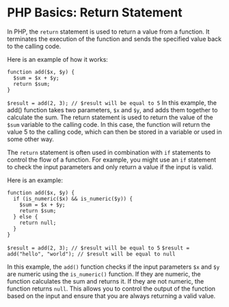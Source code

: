 # PHP Basics: Return Statement

In PHP, the `return` statement is used to return a value from a function. It terminates the execution of the function and sends the specified value back to the calling code. 

Here is an example of how it works:

```
function add($x, $y) {
  $sum = $x + $y;
  return $sum;
}
```
`$result = add(2, 3); // $result will be equal to 5`
In this example, the add() function takes two parameters, `$x` and `$y`, and adds them together to calculate the sum. The return statement is used to return the value of the `$sum` variable to the calling code. In this case, the function will return the value 5 to the calling code, which can then be stored in a variable or used in some other way.

The `return` statement is often used in combination with `if` statements to control the flow of a function. For example, you might use an `if` statement to check the input parameters and only return a value if the input is valid. 

Here is an example:

```
function add($x, $y) {
  if (is_numeric($x) && is_numeric($y)) {
    $sum = $x + $y;
    return $sum;
  } else {
    return null;
  }
}
```

`$result = add(2, 3); // $result will be equal to 5`
`$result = add("hello", "world"); // $result will be equal to null`

In this example, the `add()` function checks if the input parameters `$x` and `$y` are numeric using the `is_numeric()` function. If they are numeric, the function calculates the sum and returns it. If they are not numeric, the function returns `null`. This allows you to control the output of the function based on the input and ensure that you are always returning a valid value.